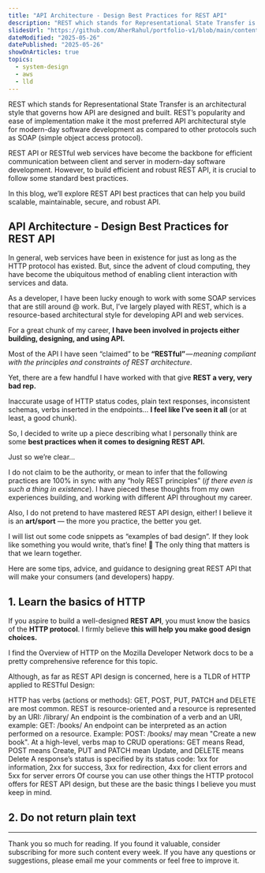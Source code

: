 ```yaml
---
title: "API Architecture - Design Best Practices for REST API"
description: "REST which stands for Representational State Transfer is an architectural style that governs how API are designed and built. REST’s popularity and ease of implementation make it the most preferred API architectural style for modern-day software development as compared to other protocols such as SOAP (simple object access protocol). REST API or RESTful web services have become the backbone for efficient communication between client and server in modern-day software development. However, to build efficient and robust REST API, it is crucial to follow some standard best practices. In this blog, we’ll explore REST API best practices that can help you build scalable, maintainable, secure, and robust API."
slidesUrl: "https://github.com/AherRahul/portfolio-v1/blob/main/content/articles/api-architecture.md"
dateModified: "2025-05-26"
datePublished: "2025-05-26"
showOnArticles: true
topics:
  - system-design
  - aws
  - lld
---
```


REST which stands for Representational State Transfer is an architectural style that governs how API are designed and built. REST’s popularity and ease of implementation make it the most preferred API architectural style for modern-day software development as compared to other protocols such as SOAP (simple object access protocol).

REST API or RESTful web services have become the backbone for efficient communication between client and server in modern-day software development. However, to build efficient and robust REST API, it is crucial to follow some standard best practices.

In this blog, we’ll explore REST API best practices that can help you build scalable, maintainable, secure, and robust API.


## API Architecture - Design Best Practices for REST API

In general, web services have been in existence for just as long as the HTTP protocol has existed. But, since the advent of cloud computing, they have become the ubiquitous method of enabling client interaction with services and data.

As a developer, I have been lucky enough to work with some SOAP services that are still around @ work. But, I’ve largely played with REST, which is a resource-based architectural style for developing API and web services.

For a great chunk of my career, **I have been involved in projects either building, designing, and using API.**

Most of the API I have seen “claimed” to be **“RESTful”** — _meaning compliant with the principles and constraints of REST architecture_.

Yet, there are a few handful I have worked with that give **REST a very, very bad rep.**

Inaccurate usage of HTTP status codes, plain text responses, inconsistent schemas, verbs inserted in the endpoints… **I feel like I’ve seen it all** (or at least, a good chunk).

So, I decided to write up a piece describing what I personally think are some **best practices when it comes to designing REST API.**

Just so we’re clear…

I do not claim to be the authority, or mean to infer that the following practices are 100% in sync with any “holy REST principles” (_if there even is such a thing in existence_). I have pieced these thoughts from my own experiences building, and working with different API throughout my career.

Also, I do not pretend to have mastered REST API design, either! I believe it is an **art/sport** — the more you practice, the better you get.

I will list out some code snippets as “examples of bad design”. If they look like something you would write, that’s fine! 🙂 The only thing that matters is that we learn together.

Here are some tips, advice, and guidance to designing great REST API that will make your consumers (and developers) happy.



## 1. Learn the basics of HTTP

If you aspire to build a well-designed **REST API**, you must know the basics of the **HTTP protocol**. I firmly believe **this will help you make good design choices.**

I find the Overview of HTTP on the Mozilla Developer Network docs to be a pretty comprehensive reference for this topic.

Although, as far as REST API design is concerned, here is a TLDR of HTTP applied to RESTful Design:

HTTP has verbs (actions or methods): GET, POST, PUT, PATCH and DELETE are most common.
REST is resource-oriented and a resource is represented by an URI: /library/
An endpoint is the combination of a verb and an URI, example: GET: /books/
An endpoint can be interpreted as an action performed on a resource. Example: POST: /books/ may mean "Create a new book".
At a high-level, verbs map to CRUD operations: GET means Read, POST means Create, PUT and PATCH mean Update, and DELETE means Delete
A response’s status is specified by its status code: 1xx for information, 2xx for success, 3xx for redirection, 4xx for client errors and 5xx for server errors
Of course you can use other things the HTTP protocol offers for REST API design, but these are the basic things I believe you must keep in mind.

## 2. Do not return plain text


























---

Thank you so much for reading. If you found it valuable, consider subscribing for more such content every week. If you have any questions or suggestions, please email me your comments or feel free to improve it.

